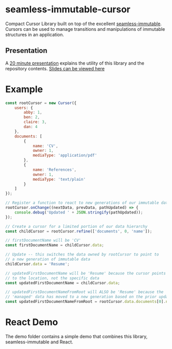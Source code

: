 # seamless-immutable-cursor
Compact Cursor Library built on top of the excellent [seamless-immutable][seamless-immutable-github].
Cursors can be used to manage transitions and manipulations of immutable structures in an application.

## Presentation
A [20 minute presentation](https://youtu.be/wQy5vxzNdV0) explains the utility of this library and the repository contents. [Slides can be viewed here](https://martinsnyder.net/presentations/revealjs/seamless-immutable-cursor.html)

# Example
```javascript
const rootCursor = new Cursor({
    users: {
        abby: 1,
        ben: 2,
        claire: 3,
        dan: 4
    },
    documents: [
        {
            name: 'CV',
            owner: 1,
            mediaType: 'application/pdf'
        },
        {
            name: 'References',
            owner: 1,
            mediaType: 'text/plain'
        }
    ]
});

// Register a function to react to new generations of our immutable data
rootCursor.onChange((nextData, prevData, pathUpdated) => {
    console.debug('Updated ' + JSON.stringify(pathUpdated));
});

// Create a cursor for a limited portion of our data hierarchy
const childCursor = rootCursor.refine(['documents', 0, 'name']);

// firstDocumentName will be 'CV'
const firstDocumentName = childCursor.data;

// Update -- this switches the data owned by rootCursor to point to
// a new generation of immutable data
childCursor.data = 'Resume';

// updatedFirstDocumentName will be 'Resume' because the cursor points
// to the location, not the specific data
const updatedFirstDocumentName = childCursor.data;

// updatedFirstDocumentNameFromRoot will ALSO be 'Resume' because the
// 'managed' data has moved to a new generation based on the prior update
const updatedFirstDocumentNameFromRoot = rootCursor.data.documents[0].name;
```

# React Demo
The demo folder contains a simple demo that combines this library, seamless-immutable and React.

[seamless-immutable-github]: https://github.com/rtfeldman/seamless-immutable
